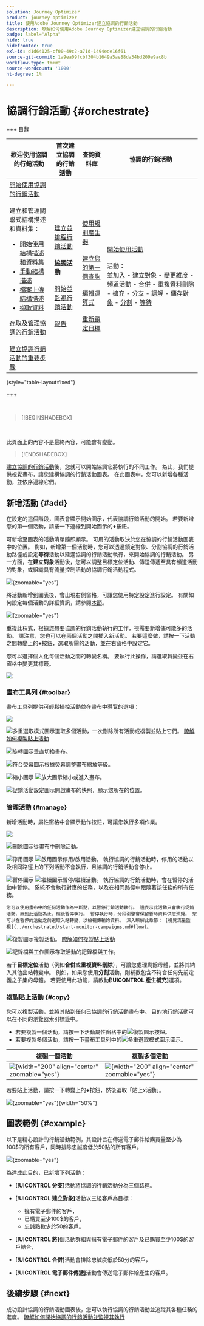 ```yaml
---
solution: Journey Optimizer
product: journey optimizer
title: 使用Adobe Journey Optimizer建立協調的行銷活動
description: 瞭解如何使用Adobe Journey Optimizer建立協調的行銷活動
badge: label="Alpha"
hide: true
hidefromtoc: true
exl-id: d1d64125-cf00-49c2-a71d-1494ede16f61
source-git-commit: 1a9ea09fcbf304b1649a5ae88da34bd209e9ac8b
workflow-type: tm+mt
source-wordcount: '1000'
ht-degree: 1%

---
```


# 協調行銷活動 {#orchestrate}

+++ 目錄

| 歡迎使用協調的行銷活動 | 首次建立協調的行銷活動 | 查詢資料庫 | 協調的行銷活動 |
|---|---|---|---|
| [開始使用協調的行銷活動](gs-orchestrated-campaigns.md)<br/><br/>建立和管理關聯式結構描述和資料集：</br> <ul><li>[開始使用結構描述和資料集](gs-schemas.md)</li><li>[手動結構描述](manual-schema.md)</li><li>[檔案上傳結構描述](file-upload-schema.md)</li><li>[擷取資料](ingest-data.md)</li></ul>[存取及管理協調的行銷活動](access-manage-orchestrated-campaigns.md)<br/><br/>[建立協調行銷活動的重要步驟](gs-campaign-creation.md) | [建立並排程行銷活動](create-orchestrated-campaign.md)<br/><br/><b>[協調活動](orchestrate-activities.md)</b><br/><br/>[開始並監視行銷活動](start-monitor-campaigns.md)<br/><br/>[報告](reporting-campaigns.md) | [使用規則產生器](orchestrated-rule-builder.md)<br/><br/>[建立您的第一個查詢](build-query.md)<br/><br/>[編輯運算式](edit-expressions.md)<br/><br/>[重新鎖定目標](retarget.md) | [開始使用活動](activities/about-activities.md)<br/><br/>活動：<br/>[並加入](activities/and-join.md) - [建立對象](activities/build-audience.md) - [變更維度](activities/change-dimension.md) - [頻道活動](activities/channels.md) - [合併](activities/combine.md) - [重複資料刪除](activities/deduplication.md) - [擴充](activities/enrichment.md) - [分支](activities/fork.md) - [調解](activities/reconciliation.md) - [儲存對象](activities/save-audience.md) - [分割](activities/split.md) - [等待](activities/wait.md) |

{style="table-layout:fixed"}

+++

<br/>

>[!BEGINSHADEBOX]

</br>

此頁面上的內容不是最終內容，可能會有變動。

>[!ENDSHADEBOX]

[建立協調的行銷活動](gs-campaign-creation.md)後，您就可以開始協調它將執行的不同工作。 為此，我們提供視覺畫布，讓您建構協調的行銷活動圖表。 在此圖表中，您可以新增各種活動，並依序連線它們。

## 新增活動 {#add}

在設定的這個階段，圖表會顯示開始圖示，代表協調行銷活動的開始。 若要新增您的第一個活動，請按一下連線到開始圖示的&#x200B;**+**&#x200B;按鈕。

可新增至圖表的活動清單隨即顯示。 可用的活動取決於您在協調的行銷活動圖表中的位置。 例如，新增第一個活動時，您可以透過鎖定對象、分割協調的行銷活動路徑或設定&#x200B;**等待**&#x200B;活動以延遲協調的行銷活動執行，來開始協調的行銷活動。 另一方面，在&#x200B;**建立對象**&#x200B;活動後，您可以調整目標定位活動、傳送傳遞至具有頻道活動的對象，或組織具有流量控制活動的協調行銷活動程式。

![](assets/orchestrated-start.png){zoomable="yes"}

將活動新增到圖表後，會出現右側窗格，可讓您使用特定設定進行設定。 有關如何設定每個活動的詳細資訊，請參閱[本節](activities/about-activities.md)。

![](assets/orchestrated-configure-activities.png){zoomable="yes"}

重複此程式，根據您想要協調的行銷活動執行的工作，視需要新增儘可能多的活動。 請注意，您也可以在兩個活動之間插入新活動。 若要這麼做，請按一下活動之間轉變上的&#x200B;**+**&#x200B;按鈕，選取所需的活動，並在右窗格中設定它。

您可以選擇個人化每個活動之間的轉變名稱。 要執行此操作，請選取轉變並在右窗格中變更其標籤。

![](assets/canvas-transition.png)

### 畫布工具列 {#toolbar}

畫布工具列提供可輕鬆操控活動並在畫布中導覽的選項：

![](assets/orchestrated-toolbar.png)

![多重選取模式圖示](assets/do-not-localize/canvas-multiple.svg)選取多個活動，一次刪除所有活動或複製並貼上它們。 [瞭解如何複製貼上活動](#copy)

![旋轉圖示](assets/do-not-localize/canvas-rotate.svg)垂直切換畫布。

![符合熒幕圖示](assets/do-not-localize/canvas-fit.svg)根據熒幕調整畫布縮放等級。

![縮小圖示](assets/do-not-localize/canvas-zoomout.svg) ![放大圖示](assets/do-not-localize/canvas-zoomin.svg)縮小或進入畫布。

![促銷活動設定圖示](assets/do-not-localize/canvas-map.svg)開啟畫布的快照，顯示您所在的位置。

### 管理活動 {#manage}

新增活動時，屬性窗格中會顯示動作按鈕，可讓您執行多項作業。

![](assets/activity-action.png)

![刪除圖示](assets/do-not-localize/activity-delete.svg)從畫布中刪除活動。

![停用圖示](assets/do-not-localize/activity-disable.svg) ![啟用圖示](assets/do-not-localize/activity-enable.svg)停用/啟用活動。 執行協調的行銷活動時，停用的活動以及相同路徑上的下列活動不會執行，且協調的行銷活動會停止。

![暫停圖示](assets/do-not-localize/activity-pause.svg) ![繼續圖示](assets/do-not-localize/activity-resume.svg)暫停/繼續活動。 執行協調的行銷活動時，會在暫停的活動中暫停。 系統不會執行對應的任務，以及在相同路徑中跟隨著該任務的所有任務。

    您可以使用畫布中的任何活動作為中斷點，以暫停行銷活動執行。 這表示此活動只會執行促銷活動，直到此活動為止，然後暫停執行。 暫停執行時，分段引擎會保留暫時資料供您預覽。 您可以在暫停的活動之前選取入站轉變，以檢視傳輸的資料。 深入瞭解此章節： [視覺流量監視](../orchestrated/start-monitor-campaigns.md#flow)。

![復製圖示](assets/do-not-localize/activity-copy.svg)複製活動。 [瞭解如何複製貼上活動](#copy)

![記錄檔與工作圖示](assets/do-not-localize/activity-logs.svg)存取活動的記錄檔與工作。

若干&#x200B;**目標定位**&#x200B;活動（例如&#x200B;**合併**&#x200B;或&#x200B;**重複資料刪除**），可讓您處理剩餘母體，並將其納入其他出站轉變中。 例如，如果您使用&#x200B;**分割**&#x200B;活動，則補數包含不符合任何先前定義之子集的母體。 若要使用此功能，請啟動&#x200B;**[!UICONTROL 產生補充]**&#x200B;選項。

### 複製貼上活動 {#copy}

您可以複製活動，並將其貼到任何已協調的行銷活動畫布中。 目的地行銷活動可以在不同的瀏覽器索引標籤中。

* 若要複製一個活動，請按一下活動屬性窗格中的![復製圖示](assets/do-not-localize/activity-copy.svg)按鈕。
* 若要複製多個活動，請按一下畫布工具列中的![多重選取模式圖示](assets/do-not-localize/canvas-multiple.svg)圖示。

| 複製一個活動 | 複製多個活動 |
|  ---  |  ---  |
| ![](assets/orchestrated-copy-1.png){width="200" align="center" zoomable="yes"} | ![](assets/orchestrated-copy-2.png){width="200" align="center" zoomable="yes"} |

若要貼上活動，請按一下轉變上的&#x200B;**+**&#x200B;按鈕，然後選取「貼上x活動」。

![](assets/orchestrated-copy-3.png){zoomable="yes"}{width="50%"}

## 圖表範例 {#example}

以下是精心設計的行銷活動範例，其設計旨在傳送電子郵件給購買量至少為100$的所有客戶，同時排除忠誠度低於50點的所有客戶。

![](assets/canvas-example-diagram.png){zoomable="yes"}

為達成此目的，已新增下列活動：

* **[!UICONTROL 分支]**&#x200B;活動將協調的行銷活動分為三個路徑。
* **[!UICONTROL 建立對象]**&#x200B;活動以三組客戶為目標：

   * 擁有電子郵件的客戶，
   * 已購買至少100$的客戶，
   * 忠誠點數少於50的客戶。

* **[!UICONTROL 將]**&#x200B;個活動群組與擁有電子郵件的客戶及已購買至少100$的客戶結合，
* **[!UICONTROL 合併]**&#x200B;活動會排除忠誠度低於50分的客戶，
* **[!UICONTROL 電子郵件傳遞]**&#x200B;活動會傳送電子郵件給產生的客戶。

## 後續步驟 {#next}

成功設計協調的行銷活動圖表後，您可以執行協調的行銷活動並追蹤其各種任務的進度。 [瞭解如何開始協調的行銷活動並監視其執行](start-monitor-campaigns.md)
